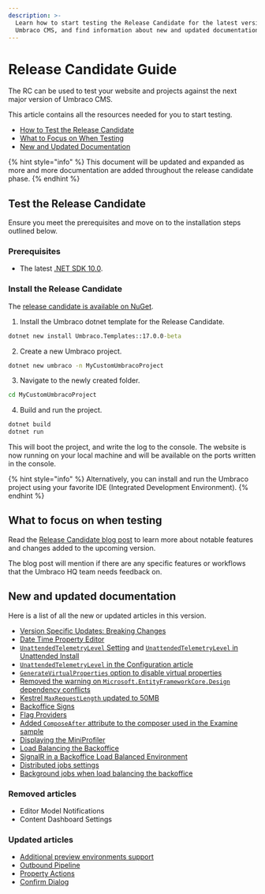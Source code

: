```yaml
---
description: >-
  Learn how to start testing the Release Candidate for the latest version of
  Umbraco CMS, and find information about new and updated documentation.
---
```


# Release Candidate Guide

The RC can be used to test your website and projects against the next major version of Umbraco CMS.

This article contains all the resources needed for you to start testing.

* [How to Test the Release Candidate](release-candidate-guide.md#test-the-release-candidate)
* [What to Focus on When Testing](release-candidate-guide.md#what-to-focus-on-when-testing)
* [New and Updated Documentation](release-candidate-guide.md#new-and-updated-documentation)

{% hint style="info" %}
This document will be updated and expanded as more and more documentation are added throughout the release candidate phase.
{% endhint %}

## Test the Release Candidate

Ensure you meet the prerequisites and move on to the installation steps outlined below.

### Prerequisites

* The latest [.NET SDK 10.0](https://dotnet.microsoft.com/en-us/download/dotnet/10.0).

### Install the Release Candidate

The [release candidate is available on NuGet](https://www.nuget.org/packages/Umbraco.Templates/17.0.0-beta).

1. Install the Umbraco dotnet template for the Release Candidate.

```cmd
dotnet new install Umbraco.Templates::17.0.0-beta
```

2. Create a new Umbraco project.

```cmd
dotnet new umbraco -n MyCustomUmbracoProject
```

3. Navigate to the newly created folder.

```cmd
cd MyCustomUmbracoProject
```

4. Build and run the project.

```cmd
dotnet build
dotnet run
```

This will boot the project, and write the log to the console. The website is now running on your local machine and will be available on the ports written in the console.

{% hint style="info" %}
Alternatively, you can install and run the Umbraco project using your favorite IDE (Integrated Development Environment).
{% endhint %}

## What to focus on when testing

Read the [Release Candidate blog post](https://umbraco.com/blog/umbraco-17-beta-is-out/) to learn more about notable features and changes added to the upcoming version.

The blog post will mention if there are any specific features or workflows that the Umbraco HQ team needs feedback on.

## New and updated documentation

Here is a list of all the new or updated articles in this version.

* [Version Specific Updates: Breaking Changes](fundamentals/setup/upgrading/version-specific/#umbraco-17)
* [Date Time Property Editor](fundamentals/backoffice/property-editors/built-in-umbraco-property-editors/date-time-editor/)
* [`UnattendedTelemetryLevel` Setting](fundamentals/setup/install/install-umbraco-with-templates.md) and [`UnattendedTelemetryLevel` in Unattended Install](fundamentals/setup/install/unattended-install.md)
* [`UnattendedTelemetryLevel` in the Configuration article](reference/configuration/unattendedsettings.md#unattended-telemetry-level)
* [`GenerateVirtualProperties` option to disable virtual properties](reference/configuration/modelsbuildersettings.md#generate-virtual-properties)
* [Removed the warning on `Microsoft.EntityFrameworkCore.Design` dependency conflicts](tutorials/getting-started-with-entity-framework-core.md)
* [Kestrel `MaxRequestLength` updated to 50MB](reference/configuration/maximumuploadsizesettings.md#using-kestrel)
* [Backoffice Signs](customizing/back-office-signs.md)
* [Flag Providers](extending/flag-providers.md)
* [Added `ComposeAfter` attribute to the composer used in the Examine sample](reference/searching/examine/indexing.md#creating-a-configureoptions-class)
* [Displaying the MiniProfiler](fundamentals/code/debugging/#displaying-the-miniprofiler)
* [Load Balancing the Backoffice](fundamentals/setup/server-setup/load-balancing/load-balancing-backoffice.md)
* [SignalR in a Backoffice Load Balanced Environment](fundamentals/setup/server-setup/load-balancing/signalR-in-backoffice-load-balanced-environment.md)
* [Distributed jobs settings](reference/configuration/distributedjobssettings.md)
* [Background jobs when load balancing the backoffice](reference/scheduling.md#background-jobs-when-load-balancing-the-backoffice)

### Removed articles

* Editor Model Notifications
* Content Dashboard Settings

### Updated articles

* [Additional preview environments support](reference/content-delivery-api/additional-preview-environments-support.md)
* [Outbound Pipeline](reference/routing/request-pipeline/outbound-pipeline.md)
* [Property Actions](customizing/property-editors/property-actions.md)
* [Confirm Dialog](customizing/extending-overview/extension-types/modals/confirm-dialog.md)

